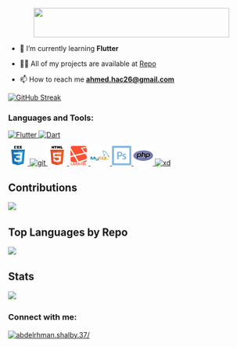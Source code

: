 <p align="center">
  <img align="center" width="400" height="60" src="https://readme-typing-svg.herokuapp.com?duration=4500&height=65&lines=Hello%F0%9F%91%8B%2C+I'm+Ahmed+Sanad;A+passionate+Mobile+developer">
</p>

- 🌱 I’m currently learning **Flutter**

- 👨‍💻 All of my projects are available at [Repo](https://github.com/ahmeddsanad?tab=repositories)

- 📫 How to reach me **ahmed.hac26@gmail.com**

[![GitHub Streak](https://github-readme-streak-stats.herokuapp.com?user=ahmeddsanad&theme=dracula)](https://git.io/streak-stats)

<h3 align="left">Languages and Tools:</h3>
<p align="left"> <a href="https://flutter.dev/" target="_blank" rel="noreferrer"> <img src="https://www.vectorlogo.zone/logos/flutterio/flutterio-icon.svg" alt="Flutter" width="40" height="40"/> </a> <a href="https://dart.dev/" target="_blank" rel="noreferrer"> <img src="https://www.vectorlogo.zone/logos/dartlang/dartlang-icon.svg" alt="Dart" width="40" height="40"/> </a> </p>
<p align="left"><a href="https://www.w3schools.com/css/" target="_blank" rel="noreferrer"> <img src="https://raw.githubusercontent.com/devicons/devicon/master/icons/css3/css3-original-wordmark.svg" alt="css3" width="40" height="40"/> </a>  <a href="https://git-scm.com/" target="_blank" rel="noreferrer"> <img src="https://www.vectorlogo.zone/logos/git-scm/git-scm-icon.svg" alt="git" width="40" height="40"/> </a> <a href="https://www.w3.org/html/" target="_blank" rel="noreferrer"> <img src="https://raw.githubusercontent.com/devicons/devicon/master/icons/html5/html5-original-wordmark.svg" alt="html5" width="40" height="40"/> </a><a href="https://laravel.com/" target="_blank" rel="noreferrer"> <img src="https://raw.githubusercontent.com/devicons/devicon/master/icons/laravel/laravel-plain-wordmark.svg" alt="laravel" width="40" height="40"/> </a> <a href="https://www.mysql.com/" target="_blank" rel="noreferrer"> <img src="https://raw.githubusercontent.com/devicons/devicon/master/icons/mysql/mysql-original-wordmark.svg" alt="mysql" width="40" height="40"/> </a> <a href="https://www.photoshop.com/en" target="_blank" rel="noreferrer"> <img src="https://raw.githubusercontent.com/devicons/devicon/master/icons/photoshop/photoshop-line.svg" alt="photoshop" width="40" height="40"/> </a> <a href="https://www.php.net" target="_blank" rel="noreferrer"> <img src="https://raw.githubusercontent.com/devicons/devicon/master/icons/php/php-original.svg" alt="php" width="40" height="40"/> </a> <a href="https://www.adobe.com/products/xd.html" target="_blank" rel="noreferrer"> <img src="https://cdn.worldvectorlogo.com/logos/adobe-xd.svg" alt="xd" width="40" height="40"/> </a> </p>

## Contributions
![](http://github-profile-summary-cards.vercel.app/api/cards/profile-details?username=ahmeddsanad&theme=dracula)

## Top Languages by Repo
![](http://github-profile-summary-cards.vercel.app/api/cards/repos-per-language?username=ahmeddsanad&theme=dracula)

## Stats
![](http://github-profile-summary-cards.vercel.app/api/cards/stats?username=ahmeddsanad&theme=dracula)

<h3 align="left">Connect with me:</h3>
<p align="left">
<a href="https://www.facebook.com/profile.php?id=100009495265588" target="blank"><img align="center" src="https://raw.githubusercontent.com/rahuldkjain/github-profile-readme-generator/master/src/images/icons/Social/facebook.svg" alt="abdelrhman.shalby.37/" height="30" width="40" /></a>
</p>
